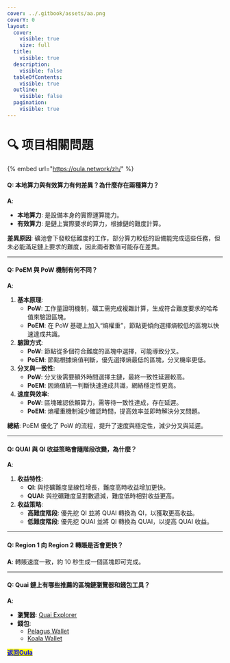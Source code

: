 ```yaml
---
cover: ../.gitbook/assets/aa.png
coverY: 0
layout:
  cover:
    visible: true
    size: full
  title:
    visible: true
  description:
    visible: false
  tableOfContents:
    visible: true
  outline:
    visible: false
  pagination:
    visible: true
---
```


# 🔍 项目相關問題

{% embed url="https://oula.network/zh/" %}

#### Q: 本地算力與有效算力有何差異？為什麼存在兩種算力？

**A**:

* **本地算力**: 是設備本身的實際運算能力。
* **有效算力**: 是鏈上實際要求的算力，根據鏈的難度計算。

**差異原因**: 礦池會下發較低難度的工作，部分算力較低的設備能完成這些任務，但未必能滿足鏈上要求的難度，因此兩者數值可能存在差異。

***

#### Q: PoEM 與 PoW 機制有何不同？

**A**:

1. **基本原理**:
   * **PoW**: 工作量證明機制，礦工需完成複雜計算，生成符合難度要求的哈希值來驗證區塊。
   * **PoEM**: 在 PoW 基礎上加入“熵權重”，節點更傾向選擇熵較低的區塊以快速達成共識。
2. **驗證方式**:
   * **PoW**: 節點從多個符合難度的區塊中選擇，可能導致分叉。
   * **PoEM**: 節點根據熵值判斷，優先選擇熵最低的區塊，分叉機率更低。
3. **分叉與一致性**:
   * **PoW**: 分叉後需要額外時間選擇主鏈，最終一致性延遲較高。
   * **PoEM**: 因熵值統一判斷快速達成共識，網絡穩定性更高。
4. **速度與效率**:
   * **PoW**: 區塊確認依賴算力，需等待一致性達成，存在延遲。
   * **PoEM**: 熵權重機制減少確認時間，提高效率並即時解決分叉問題。

**總結**: PoEM 優化了 PoW 的流程，提升了速度與穩定性，減少分叉與延遲。

***

#### Q: QUAI 與 QI 收益策略會隨階段改變，為什麼？

**A**:

1. **收益特性**:
   * **QI**: 與挖礦難度呈線性增長，難度高時收益增加更快。
   * **QUAI**: 與挖礦難度呈對數遞減，難度低時相對收益更高。
2. **收益策略**:
   * **高難度階段**: 優先挖 QI 並將 QUAI 轉換為 QI，以獲取更高收益。
   * **低難度階段**: 優先挖 QUAI 並將 QI 轉換為 QUAI，以提高 QUAI 收益。

***

#### Q: Region 1 向 Region 2 轉賬是否會更快？

**A**: 轉賬速度一致，約 10 秒生成一個區塊即可完成。

***

#### Q: Quai 鏈上有哪些推薦的區塊鏈瀏覽器和錢包工具？

**A**:

* **瀏覽器**: [Quai Explorer](https://cyprus1.colosseum.quaiscan.io/)
* **錢包**:
  * [Pelagus Wallet](https://pelaguswallet.io/)
  * [Koala Wallet](https://koalawallet.io/)



[<mark style="color:blue;">**返回Oula**</mark>](https://oula.network/zh/login)
